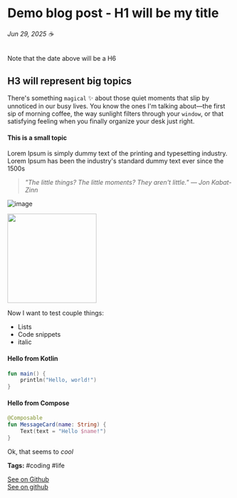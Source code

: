 # Demo blog post - H1 will be my title 
###### Jun 29, 2025 ☕

Note that the date above will be a H6 

## H3 will represent big topics
There's something `magical` ✨ about those quiet moments that slip by unnoticed in our busy lives. You know the ones I'm talking about—the first sip of morning coffee, the way sunlight filters through your `window`, or that satisfying feeling when you finally organize your desk just right.

#### This is a small topic
Lorem Ipsum is simply dummy text of the printing and typesetting industry. Lorem Ipsum has been the industry's standard dummy text ever since the 1500s

> _"The little things? The little moments? They aren't little." — Jon Kabat-Zinn_

![image](https://static1.srcdn.com/wordpress/wp-content/uploads/2019/07/futurama-shut-up-and-take-my-money.jpg)

<img src='https://static1.srcdn.com/wordpress/wp-content/uploads/2019/07/futurama-shut-up-and-take-my-money.jpg' width='200px'/>

Now I want to test couple things:

- Lists 
- Code snippets
- italic

#### Hello from Kotlin
```kotlin
fun main() {
    println("Hello, world!")
}
```

#### Hello from Compose
```kotlin
@Composable
fun MessageCard(name: String) {
    Text(text = "Hello $name!")
}
```

Ok, that seems to _cool_

**Tags:** #coding #life

<a href='https://github.com/henriquehorbovyi/blog/edit/main/posts/demo-blog-post.md'>See on Github</a>
</br>
[See on github](https://github.com/henriquehorbovyi/blog/edit/main/posts/demo-blog-post.md)
